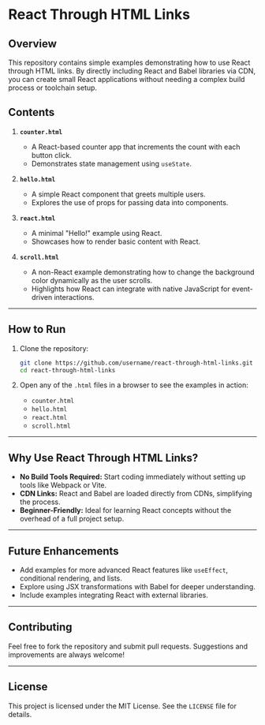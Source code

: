 # **React Through HTML Links**

## **Overview**  
This repository contains simple examples demonstrating how to use React through HTML links. By directly including React and Babel libraries via CDN, you can create small React applications without needing a complex build process or toolchain setup.

## **Contents**

1. **`counter.html`**  
   - A React-based counter app that increments the count with each button click.  
   - Demonstrates state management using `useState`.  

2. **`hello.html`**  
   - A simple React component that greets multiple users.  
   - Explores the use of props for passing data into components.  

3. **`react.html`**  
   - A minimal "Hello!" example using React.  
   - Showcases how to render basic content with React.  

4. **`scroll.html`**  
   - A non-React example demonstrating how to change the background color dynamically as the user scrolls.  
   - Highlights how React can integrate with native JavaScript for event-driven interactions.  

---

## **How to Run**

1. Clone the repository:  
   ```bash
   git clone https://github.com/username/react-through-html-links.git
   cd react-through-html-links
   ```

2. Open any of the `.html` files in a browser to see the examples in action:  
   - `counter.html`  
   - `hello.html`  
   - `react.html`  
   - `scroll.html`  

---

## **Why Use React Through HTML Links?**  
- **No Build Tools Required:** Start coding immediately without setting up tools like Webpack or Vite.  
- **CDN Links:** React and Babel are loaded directly from CDNs, simplifying the process.  
- **Beginner-Friendly:** Ideal for learning React concepts without the overhead of a full project setup.  

---

## **Future Enhancements**  
- Add examples for more advanced React features like `useEffect`, conditional rendering, and lists.  
- Explore using JSX transformations with Babel for deeper understanding.  
- Include examples integrating React with external libraries.  

---

## **Contributing**  
Feel free to fork the repository and submit pull requests. Suggestions and improvements are always welcome!  

---

## **License**  
This project is licensed under the MIT License. See the `LICENSE` file for details.  

